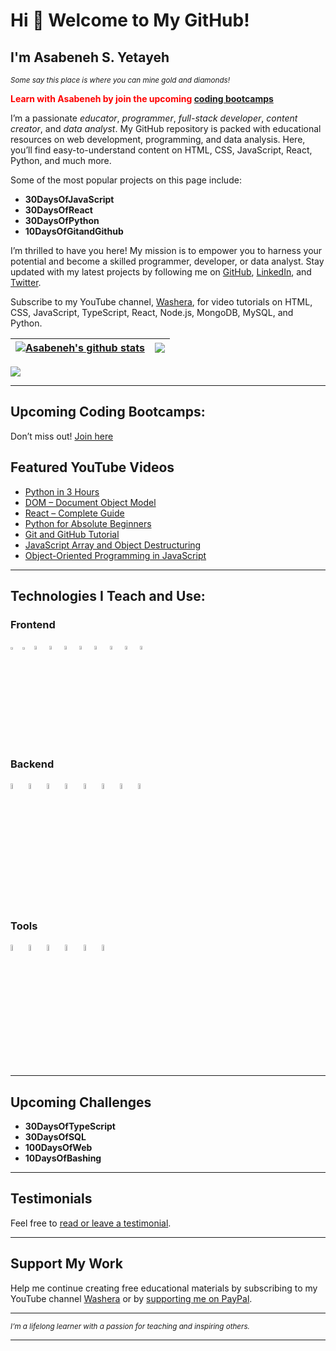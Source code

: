 
# Hi 👋 Welcome to My GitHub!

## I'm Asabeneh S. Yetayeh
<em><small>Some say this place is where you can mine gold and diamonds!</small></em> 

<strong style="color:red;">Learn with Asabeneh by join the upcoming [coding bootcamps](https://docs.google.com/forms/d/e/1FAIpQLSf0oNIYR9XU1DCctfl-pY36KbWse-SQX5aQaUgetqSinFYnmQ/viewform)</strong>

I’m a passionate _educator_, _programmer_, _full-stack developer_, _content creator_, and _data analyst_. My GitHub repository is packed with educational resources on web development, programming, and data analysis. Here, you’ll find easy-to-understand content on HTML, CSS, JavaScript, React, Python, and much more.

Some of the most popular projects on this page include:
- **30DaysOfJavaScript**
- **30DaysOfReact**
- **30DaysOfPython**
- **10DaysOfGitandGithub**

I’m thrilled to have you here! My mission is to empower you to harness your potential and become a skilled programmer, developer, or data analyst. Stay updated with my latest projects by following me on [GitHub](https://github.com/Asabeneh), [LinkedIn](https://www.linkedin.com/in/asabeneh), and [Twitter](https://twitter.com/Asabeneh).

Subscribe to my YouTube channel, [Washera](https://www.youtube.com/channel/UC7PNRuno1rzYPb1xLa4yktw), for video tutorials on HTML, CSS, JavaScript, TypeScript, React, Node.js, MongoDB, MySQL, and Python.



| <a href="https://github.com/asabeneh/github-readme-stats"><img align="center" src="https://github-readme-stats.vercel.app/api?username=asabeneh&show_icons=true&include_all_commits=true&theme=buefy&hide_border=true" alt="Asabeneh's github stats" /></a> | <a href="https://github.com/asabeneh/github-readme-stats"><img align="center" src="https://github-readme-stats.vercel.app/api/top-langs/?username=asabeneh&layout=compact&theme=buefy&hide_border=true" /></a> |
| ------------- | ------------- |

![](https://komarev.com/ghpvc/?username=asabeneh&color=green)

---

## Upcoming Coding Bootcamps:
Don’t miss out! [Join here](https://docs.google.com/forms/d/e/1FAIpQLSf0oNIYR9XU1DCctfl-pY36KbWse-SQX5aQaUgetqSinFYnmQ/viewform)

## Featured YouTube Videos
- [Python in 3 Hours](https://www.youtube.com/watch?v=OCCWZheOesI&ab_channel=Washera)
- [DOM – Document Object Model](https://www.youtube.com/watch?v=eYcB-1SCVMQ&ab_channel=Washera)
- [React – Complete Guide](https://www.youtube.com/watch?v=7DxegtOZSVE&list=PLbvhRHYrmshT4whicja6Njt6MLPK4tWOK&ab_channel=Washera)
- [Python for Absolute Beginners](https://www.youtube.com/watch?v=LHRn9NMNBCQ&list=PLbvhRHYrmshRFWUrS6x2LgeE4CMte_m5K&ab_channel=Washera)
- [Git and GitHub Tutorial](https://www.youtube.com/watch?v=9cCApTLb_Io&list=PLbvhRHYrmshSCAHZbibqh_px_LxnU54dk&ab_channel=Washera)
- [JavaScript Array and Object Destructuring](https://www.youtube.com/watch?v=GItIBTI1jv8&t=2s&ab_channel=Washera)
- [Object-Oriented Programming in JavaScript](https://www.youtube.com/watch?v=M_wYYE2F5os&t=472s&ab_channel=Washera)

---

## Technologies I Teach and Use:

### Frontend
<div>
  <img src ="./images/html-5.svg" alt="HTML5" width="3%" title='HTML5'/>
  <img src ="./images/css-3.svg" alt="CSS3" width="3%" title='CSS3'/>
  <img src ="./images/bootstrap.svg" alt="Bootstrap" width="4%" title='Bootstrap'/>
  <img src ="./images/sass.svg" alt="Sass" width="4%" title='Sass'/>
  <img src ="./images/javascript.svg" alt="JavaScript" width="4%" title='JavaScript'/>
  <img src ="./images/es6.svg" alt="ES6" width="4%" title='ES6'/>
  <img src ="./images/d3.svg" alt="D3.js" width="4%" title='D3.js'/>
  <img src ="./images/react.svg" alt="React" width="4%" title='React'/>
  <img src ="./images/redux.svg" alt="Redux" width="4%" title='Redux'/>
  <img src ="./images/gatsby.svg" alt="Gatsby" width="4%" title='Gatsby'/>
</div>

### Backend
<div>
  <img src ="./images/nodejs.svg" alt="Node.js" width="5%" title='Node.js'/>
  <img src ="./images/express.svg" alt="Express" width="5%" title='Express'/>
  <img src ="./images/mongodb.svg" alt="MongoDB" width="5%" title='MongoDB'/>
  <img src ="./images/mysql.svg" alt="MySQL" width="5%" title='MySQL'/>
  <img src ="./images/sqlite.svg" alt="SQLite" width="5%" title='SQLite'/>
  <img src ="./images/python.svg" alt="Python" width="5%" title='Python'/>
  <img src ="./images/flask.svg" alt="Flask" width="5%" title='Flask'/>
  <img src ="./images/django.svg" alt="Django" width="5%" title='Django'/>
</div>

### Tools
<div>
  <img src ="./images/figma.svg" alt="Figma" width="5%" title='Figma'/>
  <img src ="./images/visual-studio-code.svg" alt="VS Code" width="5%" title='Visual Studio Code'/>
  <img src ="./images/git.svg" alt="Git" width="5%" title='Git'/>
  <img src ="./images/eslint.svg" alt="ESLint" width="5%" title='ESLint'/>
  <img src ="./images/webpack.svg" alt="Webpack" width="5%" title='Webpack'/>
  <img src ="./images/nodemon.svg" alt="Nodemon" width="5%" title='Nodemon'/>
</div>

---

## Upcoming Challenges
- **30DaysOfTypeScript**
- **30DaysOfSQL**
- **100DaysOfWeb**
- **10DaysOfBashing**

---

## Testimonials
Feel free to [read or leave a testimonial](https://testimonial-s3sw.onrender.com/).

---

## Support My Work
Help me continue creating free educational materials by subscribing to my YouTube channel [Washera](https://www.youtube.com/channel/UC7PNRuno1rzYPb1xLa4yktw) or by [supporting me on PayPal](https://www.paypal.me/asabeneh).

---

<small><em>I’m a lifelong learner with a passion for teaching and inspiring others.</em></small>

---


